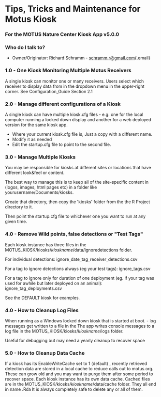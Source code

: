 # Tips, Tricks and Maintenance for Motus Kiosk

### For the MOTUS Nature Center Kiosk App v5.0.0

### Who do I talk to?

-   Owner/Originator: Richard Schramm - [schramm.r@gmail.com](mailto:schramm.r@gmail.com){.email}



### 1.0 - One Kiosk Monitoring Multiple Motus Receivers

A single kiosk can monitor one or many receivers. Users select which receiver to display data from in the dropdown menu in the upper-right corner. See Configuration_Guide Section 2.1

### 2.0 - Manage different configurations of a Kiosk 

A single kiosk can have multiple kiosk.cfg files - e.g. one for the local computer running a locked down display and another for a web deployed version for the same kiosk app. 

- Where your current kiosk.cfg file is, Just a copy with a different name.  
- Modify it as needed
- Edit the startup.cfg file to point to the second file.

### 3.0 - Manage Multiple Kiosks

You may be responsible for kiosks at different sites or locations that have different look&feel or content.  

The best way to manage this is to keep all of the site-specific content in (logos, images, html pages etc) in a folder like yourusername/Documents/kiosks.

Create that directory, then copy the 'kiosks'  folder from the the R Project directory to it.

Then point the startup.cfg file to whichever one you want to run at any given time.

### 4.0 - Remove Wild points, false detections or "Test Tags"

Each kiosk instance has three files in the MOTUS_KIOSK/kiosks/*kioskname*/data/ignoredetections folder.

For individual detections:  ignore_date_tag_receiver_detections.csv 

For a tag to ignore detections always (eg your test tags):  ignore_tags.csv

For a tag to ignore only for duration of one deployment (eg. if your tag was used for awhile but later deployed on an animal):  ignore_tag_deployments.csv

See the DEFAULT kiosk for examples.

### 4.0 - How to Cleanup Log Files

When running as a Windows locked down kiosk that is started at boot. - log messages get written to a file in the The app writes console messages to a log file in the MOTUS_KIOSK/kiosks/*kioskname*/logs folder.

Useful for debugging but may need a yearly cleanup to recover space

### 5.0 - How to Cleanup Data Cache

If a kiosk has its EnableWriteCache set to 1 (default) ,  recently retrieved detection data are stored in a local cache to reduce calls out to motus.org.  These can grow old and you may want to purge them after some period to recover space.   Each kiosk instance has its own data cache.  Cached files are in the MOTUS_KIOSK/kiosks/*kioskname*/data/cache folder. They all end in name .Rda  It is always completely safe to delete any or all of them.

